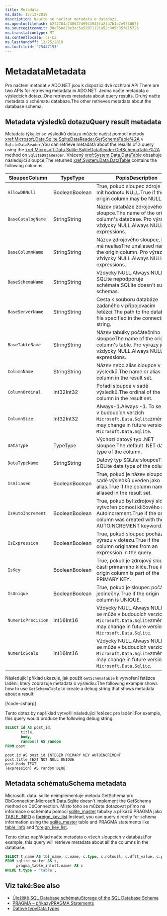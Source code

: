 ```yaml
---
title: Metadata
ms.date: 12/13/2019
description: Naučte se načítat metadata o databázi.
ms.openlocfilehash: b2f2704a748627d9943943fa2fa7b1b7e9f3007f
ms.sourcegitcommit: 30a558d23e3ac5a52071121a52c305c85fe15726
ms.translationtype: MT
ms.contentlocale: cs-CZ
ms.lasthandoff: 12/25/2019
ms.locfileid: "75447193"
---
```

# <a name="metadata"></a><span data-ttu-id="763d0-103">Metadata</span><span class="sxs-lookup"><span data-stu-id="763d0-103">Metadata</span></span>

<span data-ttu-id="763d0-104">Pro načtení metadat v ADO.NET jsou k dispozici dvě rozhraní API.</span><span class="sxs-lookup"><span data-stu-id="763d0-104">There are two APIs for retrieving metadata in ADO.NET.</span></span> <span data-ttu-id="763d0-105">Jedna načte metadata o výsledcích dotazu.</span><span class="sxs-lookup"><span data-stu-id="763d0-105">One retrieves metadata about query results.</span></span> <span data-ttu-id="763d0-106">Druhý načte metadata o schématu databáze.</span><span class="sxs-lookup"><span data-stu-id="763d0-106">The other retrieves metadata about the database schema.</span></span>

## <a name="query-result-metadata"></a><span data-ttu-id="763d0-107">Metadata výsledků dotazu</span><span class="sxs-lookup"><span data-stu-id="763d0-107">Query result metadata</span></span>

<span data-ttu-id="763d0-108">Metadata týkající se výsledků dotazu můžete načíst pomocí metody <xref:Microsoft.Data.Sqlite.SqliteDataReader.GetSchemaTable%2A> v `SqliteDataReader`.</span><span class="sxs-lookup"><span data-stu-id="763d0-108">You can retrieve metadata about the results of a query using the <xref:Microsoft.Data.Sqlite.SqliteDataReader.GetSchemaTable%2A> method on `SqliteDataReader`.</span></span> <span data-ttu-id="763d0-109">Vrácený <xref:System.Data.DataTable> obsahuje následující sloupce:</span><span class="sxs-lookup"><span data-stu-id="763d0-109">The returned <xref:System.Data.DataTable> contains the following columns:</span></span>

| <span data-ttu-id="763d0-110">Sloupec</span><span class="sxs-lookup"><span data-stu-id="763d0-110">Column</span></span>             | <span data-ttu-id="763d0-111">Type</span><span class="sxs-lookup"><span data-stu-id="763d0-111">Type</span></span>    | <span data-ttu-id="763d0-112">Popis</span><span class="sxs-lookup"><span data-stu-id="763d0-112">Description</span></span>                                                               |
| ------------------ | ------- | ------------------------------------------------------------------------- |
| `AllowDBNull`      | <span data-ttu-id="763d0-113">Boolean</span><span class="sxs-lookup"><span data-stu-id="763d0-113">Boolean</span></span> | <span data-ttu-id="763d0-114">True, pokud sloupec zdroje může mít hodnotu NULL.</span><span class="sxs-lookup"><span data-stu-id="763d0-114">True if the origin column may be NULL.</span></span>                                    |
| `BaseCatalogName`  | <span data-ttu-id="763d0-115">String</span><span class="sxs-lookup"><span data-stu-id="763d0-115">String</span></span>  | <span data-ttu-id="763d0-116">Název databáze zdrojového sloupce.</span><span class="sxs-lookup"><span data-stu-id="763d0-116">The name of the origin column's database.</span></span> <span data-ttu-id="763d0-117">Pro výrazy je vždycky NULL.</span><span class="sxs-lookup"><span data-stu-id="763d0-117">Always NULL for expressions.</span></span>    |
| `BaseColumnName`   | <span data-ttu-id="763d0-118">String</span><span class="sxs-lookup"><span data-stu-id="763d0-118">String</span></span>  | <span data-ttu-id="763d0-119">Název zdrojového sloupce, který má nealias</span><span class="sxs-lookup"><span data-stu-id="763d0-119">The unaliased name of the origin column.</span></span> <span data-ttu-id="763d0-120">Pro výrazy je vždycky NULL.</span><span class="sxs-lookup"><span data-stu-id="763d0-120">Always NULL for expressions.</span></span>    |
| `BaseSchemaName`   | <span data-ttu-id="763d0-121">String</span><span class="sxs-lookup"><span data-stu-id="763d0-121">String</span></span>  | <span data-ttu-id="763d0-122">Vždycky NULL.</span><span class="sxs-lookup"><span data-stu-id="763d0-122">Always NULL.</span></span> <span data-ttu-id="763d0-123">SQLite nepodporuje schémata.</span><span class="sxs-lookup"><span data-stu-id="763d0-123">SQLite doesn't support schemas.</span></span>                              |
| `BaseServerName`   | <span data-ttu-id="763d0-124">String</span><span class="sxs-lookup"><span data-stu-id="763d0-124">String</span></span>  | <span data-ttu-id="763d0-125">Cesta k souboru databáze zadaného v připojovacím řetězci.</span><span class="sxs-lookup"><span data-stu-id="763d0-125">The path to the database file specified in the connection string.</span></span>         |
| `BaseTableName`    | <span data-ttu-id="763d0-126">String</span><span class="sxs-lookup"><span data-stu-id="763d0-126">String</span></span>  | <span data-ttu-id="763d0-127">Název tabulky počátečního sloupce</span><span class="sxs-lookup"><span data-stu-id="763d0-127">The name of the origin column's table.</span></span> <span data-ttu-id="763d0-128">Pro výrazy je vždycky NULL.</span><span class="sxs-lookup"><span data-stu-id="763d0-128">Always NULL for expressions.</span></span>       |
| `ColumnName`       | <span data-ttu-id="763d0-129">String</span><span class="sxs-lookup"><span data-stu-id="763d0-129">String</span></span>  | <span data-ttu-id="763d0-130">Název nebo alias sloupce v sadě výsledků.</span><span class="sxs-lookup"><span data-stu-id="763d0-130">The name or alias of the column in the result set.</span></span>                        |
| `ColumnOrdinal`    | <span data-ttu-id="763d0-131">Int32</span><span class="sxs-lookup"><span data-stu-id="763d0-131">Int32</span></span>   | <span data-ttu-id="763d0-132">Pořadí sloupce v sadě výsledků.</span><span class="sxs-lookup"><span data-stu-id="763d0-132">The ordinal of the column in the result set.</span></span>                              |
| `ColumnSize`       | <span data-ttu-id="763d0-133">Int32</span><span class="sxs-lookup"><span data-stu-id="763d0-133">Int32</span></span>   | <span data-ttu-id="763d0-134">Always-1.</span><span class="sxs-lookup"><span data-stu-id="763d0-134">Always -1.</span></span> <span data-ttu-id="763d0-135">To se může v budoucích verzích `Microsoft.Data.Sqlite`změnit.</span><span class="sxs-lookup"><span data-stu-id="763d0-135">This may change in future versions of `Microsoft.Data.Sqlite`.</span></span>   |
| `DataType`         | <span data-ttu-id="763d0-136">Type</span><span class="sxs-lookup"><span data-stu-id="763d0-136">Type</span></span>    | <span data-ttu-id="763d0-137">Výchozí datový typ .NET sloupce.</span><span class="sxs-lookup"><span data-stu-id="763d0-137">The default .NET data type of the column.</span></span>                                 |
| `DataTypeName`     | <span data-ttu-id="763d0-138">String</span><span class="sxs-lookup"><span data-stu-id="763d0-138">String</span></span>  | <span data-ttu-id="763d0-139">Datový typ SQLite sloupce</span><span class="sxs-lookup"><span data-stu-id="763d0-139">The SQLite data type of the column.</span></span>                                       |
| `IsAliased`        | <span data-ttu-id="763d0-140">Boolean</span><span class="sxs-lookup"><span data-stu-id="763d0-140">Boolean</span></span> | <span data-ttu-id="763d0-141">True, pokud je název sloupce v sadě výsledků uveden jako alias.</span><span class="sxs-lookup"><span data-stu-id="763d0-141">True if the column name is aliased in the result set.</span></span>                     |
| `IsAutoIncrement`  | <span data-ttu-id="763d0-142">Boolean</span><span class="sxs-lookup"><span data-stu-id="763d0-142">Boolean</span></span> | <span data-ttu-id="763d0-143">True, pokud byl zdrojový sloupec vytvořen pomocí klíčového slova AutoIncrement.</span><span class="sxs-lookup"><span data-stu-id="763d0-143">True if the origin column was created with the AUTOINCREMENT keyword.</span></span>     |
| `IsExpression`     | <span data-ttu-id="763d0-144">Boolean</span><span class="sxs-lookup"><span data-stu-id="763d0-144">Boolean</span></span> | <span data-ttu-id="763d0-145">True, pokud sloupec pochází z výrazu v dotazu.</span><span class="sxs-lookup"><span data-stu-id="763d0-145">True if the column originates from an expression in the query.</span></span>            |
| `IsKey`            | <span data-ttu-id="763d0-146">Boolean</span><span class="sxs-lookup"><span data-stu-id="763d0-146">Boolean</span></span> | <span data-ttu-id="763d0-147">True, pokud je zdrojový sloupec částí primárního klíče.</span><span class="sxs-lookup"><span data-stu-id="763d0-147">True if the origin column is part of the PRIMARY KEY.</span></span>                     |
| `IsUnique`         | <span data-ttu-id="763d0-148">Boolean</span><span class="sxs-lookup"><span data-stu-id="763d0-148">Boolean</span></span> | <span data-ttu-id="763d0-149">True, pokud je sloupec počátek jedinečný.</span><span class="sxs-lookup"><span data-stu-id="763d0-149">True if the origin column is UNIQUE.</span></span>                                      |
| `NumericPrecision` | <span data-ttu-id="763d0-150">Int16</span><span class="sxs-lookup"><span data-stu-id="763d0-150">Int16</span></span>   | <span data-ttu-id="763d0-151">Vždycky NULL.</span><span class="sxs-lookup"><span data-stu-id="763d0-151">Always NULL.</span></span> <span data-ttu-id="763d0-152">To se může v budoucích verzích `Microsoft.Data.Sqlite`změnit.</span><span class="sxs-lookup"><span data-stu-id="763d0-152">This may change in future versions of `Microsoft.Data.Sqlite`.</span></span> |
| `NumericScale`     | <span data-ttu-id="763d0-153">Int16</span><span class="sxs-lookup"><span data-stu-id="763d0-153">Int16</span></span>   | <span data-ttu-id="763d0-154">Vždycky NULL.</span><span class="sxs-lookup"><span data-stu-id="763d0-154">Always NULL.</span></span> <span data-ttu-id="763d0-155">To se může v budoucích verzích `Microsoft.Data.Sqlite`změnit.</span><span class="sxs-lookup"><span data-stu-id="763d0-155">This may change in future versions of `Microsoft.Data.Sqlite`.</span></span> |

<span data-ttu-id="763d0-156">Následující příklad ukazuje, jak použít `GetSchemaTable` k vytvoření řetězce ladění, který zobrazuje metadata o výsledku:</span><span class="sxs-lookup"><span data-stu-id="763d0-156">The following example shows how to use `GetSchemaTable` to create a debug string that shows metadata about a result:</span></span>

[!code-csharp[](../../../../samples/snippets/standard/data/sqlite/ResultMetadataSample/Program.cs?name=snippet_ResultMetadata)]

<span data-ttu-id="763d0-157">Tento dotaz by například vytvořil následující řetězec pro ladění:</span><span class="sxs-lookup"><span data-stu-id="763d0-157">For example, this query would produce the following debug string:</span></span>

```sql
SELECT id AS post_id,
       title,
       body,
       random() AS random
FROM post
```

```output
post.id AS post_id INTEGER PRIMARY KEY AUTOINCREMENT
post.title TEXT NOT NULL UNIQUE
post.body TEXT
(expression) AS random BLOB
```

## <a name="schema-metadata"></a><span data-ttu-id="763d0-158">Metadata schématu</span><span class="sxs-lookup"><span data-stu-id="763d0-158">Schema metadata</span></span>

<span data-ttu-id="763d0-159">Microsoft. data. sqlite neimplementuje metodu GetSchema pro DbConnection.</span><span class="sxs-lookup"><span data-stu-id="763d0-159">Microsoft.Data.Sqlite doesn't implement the GetSchema method on DbConnection.</span></span> <span data-ttu-id="763d0-160">Místo toho se můžete dotazovat přímo na informace o schématu pomocí [sqlite_master](https://www.sqlite.org/fileformat.html#storage_of_the_sql_database_schema) tabulky a příkazů PRAGMA jako [TABLE_INFO](https://www.sqlite.org/pragma.html#pragma_table_info) a [foreign_key_list](https://www.sqlite.org/pragma.html#pragma_foreign_key_list).</span><span class="sxs-lookup"><span data-stu-id="763d0-160">Instead, you can query directly for schema information using the [sqlite_master](https://www.sqlite.org/fileformat.html#storage_of_the_sql_database_schema) table and PRAGMA statements like [table_info](https://www.sqlite.org/pragma.html#pragma_table_info) and [foreign_key_list](https://www.sqlite.org/pragma.html#pragma_foreign_key_list).</span></span>

<span data-ttu-id="763d0-161">Tento dotaz například načte metadata o všech sloupcích v databázi.</span><span class="sxs-lookup"><span data-stu-id="763d0-161">For example, this query will retrieve metadata about all the columns in the database.</span></span>

```sql
SELECT t.name AS tbl_name, c.name, c.type, c.notnull, c.dflt_value, c.pk
FROM sqlite_master AS t,
     pragma_table_info(t.name) AS c
WHERE t.type = 'table';
```

## <a name="see-also"></a><span data-ttu-id="763d0-162">Viz také:</span><span class="sxs-lookup"><span data-stu-id="763d0-162">See also</span></span>

* [<span data-ttu-id="763d0-163">Úložiště SQL Database schématu</span><span class="sxs-lookup"><span data-stu-id="763d0-163">Storage of the SQL Database Schema</span></span>](https://www.sqlite.org/fileformat.html#storage_of_the_sql_database_schema)
* [<span data-ttu-id="763d0-164">PRAGMA – příkazy</span><span class="sxs-lookup"><span data-stu-id="763d0-164">PRAGMA Statements</span></span>](https://www.sqlite.org/pragma.html)
* [<span data-ttu-id="763d0-165">Datové typy</span><span class="sxs-lookup"><span data-stu-id="763d0-165">Data types</span></span>](types.md)
